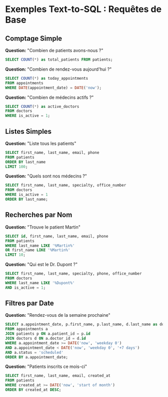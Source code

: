 # Exemples Text-to-SQL : Requêtes de Base

## Comptage Simple

**Question:** "Combien de patients avons-nous ?"
```sql
SELECT COUNT(*) as total_patients FROM patients;
```

**Question:** "Combien de rendez-vous aujourd'hui ?"
```sql
SELECT COUNT(*) as today_appointments 
FROM appointments 
WHERE DATE(appointment_date) = DATE('now');
```

**Question:** "Combien de médecins actifs ?"
```sql
SELECT COUNT(*) as active_doctors 
FROM doctors 
WHERE is_active = 1;
```

## Listes Simples

**Question:** "Liste tous les patients"
```sql
SELECT first_name, last_name, email, phone 
FROM patients 
ORDER BY last_name 
LIMIT 100;
```

**Question:** "Quels sont nos médecins ?"
```sql
SELECT first_name, last_name, specialty, office_number 
FROM doctors 
WHERE is_active = 1 
ORDER BY last_name;
```

## Recherches par Nom

**Question:** "Trouve le patient Martin"
```sql
SELECT id, first_name, last_name, email, phone 
FROM patients 
WHERE last_name LIKE '%Martin%' 
OR first_name LIKE '%Martin%'
LIMIT 10;
```

**Question:** "Qui est le Dr. Dupont ?"
```sql
SELECT first_name, last_name, specialty, phone, office_number 
FROM doctors 
WHERE last_name LIKE '%Dupont%' 
AND is_active = 1;
```

## Filtres par Date

**Question:** "Rendez-vous de la semaine prochaine"
```sql
SELECT a.appointment_date, p.first_name, p.last_name, d.last_name as doctor, a.reason
FROM appointments a
JOIN patients p ON a.patient_id = p.id
JOIN doctors d ON a.doctor_id = d.id
WHERE a.appointment_date >= DATE('now', 'weekday 0')
AND a.appointment_date < DATE('now', 'weekday 0', '+7 days')
AND a.status = 'scheduled'
ORDER BY a.appointment_date;
```

**Question:** "Patients inscrits ce mois-ci"
```sql
SELECT first_name, last_name, email, created_at
FROM patients
WHERE created_at >= DATE('now', 'start of month')
ORDER BY created_at DESC;
```

